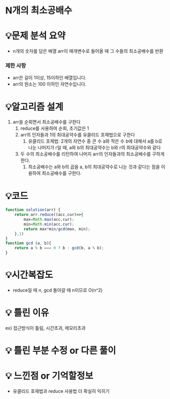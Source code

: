 # N개의 최소공배수

# 💡**문제 분석 요약**

- n개의 숫자를 담은 배열 arr이 매개변수로 들어올 때 그 수들의 최소공배수를 반환

### 제한 사항

- arr은 길이 1이상, 15이하인 배열입니다.
- arr의 원소는 100 이하인 자연수입니다.

# 💡**알고리즘 설계**

1. arr을 순회면서 최소공배수를 구한다
    1. reduce를 사용하여 순회, 초기값은 1
    2. arr의 인자들과 1의 최대공약수를 유클리드 호재법으로 구한다
        1. 유클리드 호제법: 2개의 자연수 중 큰 수 a와 작은 수 b에 대해서 a를 b로 나눈 나머지가 r일 때, a와 b의 최대공약수는 b와 r의 최대공약수와 같다
    3. 두 수의 최소공배수를 리턴하여 나머지 arr의 인자들과의 최소공배수를 구하게한다.
        1. 최소공배수는 a와 b의 곱을 a, b의 최대공약수로 나눈 것과 같다는 점을 이용하여 최소공배수를 구한다.

# 💡코드

```jsx
function solution(arr) {
    return arr.reduce((acc,cur)=>{
        max=Math.max(acc,cur);
        min=Math.min(acc,cur);
        return max*min/gcd(max, min);
    },1)
}
function gcd (a, b){
    return a % b === 0 ? b : gcd(b, a % b);
}
```

# 💡시간복잡도

- reduce일 때 n, gcd 돌아갈 때 n이므로 O(n^2)

# 💡 틀린 이유

ex) 접근방식이 틀림, 시간초과, 메모리초과 

# 💡 틀린 부분 수정 or 다른 풀이

# 💡 느낀점 or 기억할정보

- 유클리드 호재법과 reduce 사용법 더 확실히 익히기
